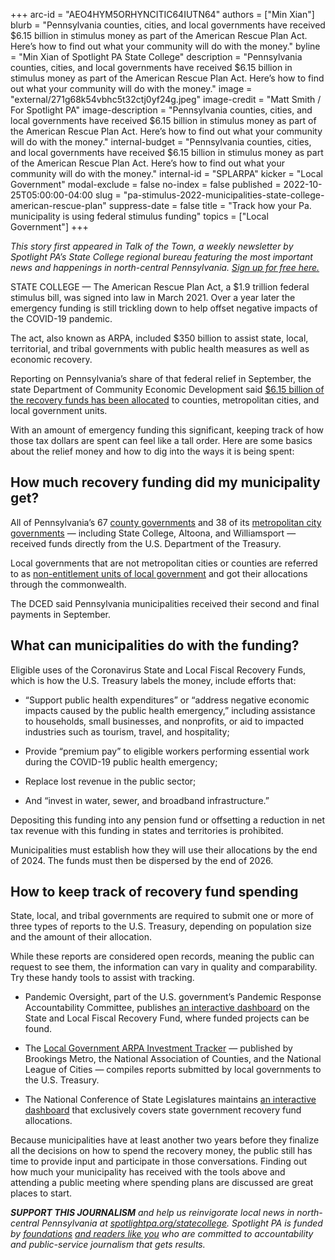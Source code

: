 +++
arc-id = "AEO4HYM5ORHYNCITIC64IUTN64"
authors = ["Min Xian"]
blurb = "Pennsylvania counties, cities, and local governments have received $6.15 billion in stimulus money as part of the American Rescue Plan Act. Here’s how to find out what your community will do with the money."
byline = "Min Xian of Spotlight PA State College"
description = "Pennsylvania counties, cities, and local governments have received $6.15 billion in stimulus money as part of the American Rescue Plan Act. Here’s how to find out what your community will do with the money."
image = "external/271g68k54vbhc5t32ctj0yf24g.jpeg"
image-credit = "Matt Smith / For Spotlight PA"
image-description = "Pennsylvania counties, cities, and local governments have received $6.15 billion in stimulus money as part of the American Rescue Plan Act. Here’s how to find out what your community will do with the money."
internal-budget = "Pennsylvania counties, cities, and local governments have received $6.15 billion in stimulus money as part of the American Rescue Plan Act. Here’s how to find out what your community will do with the money."
internal-id = "SPLARPA"
kicker = "Local Government"
modal-exclude = false
no-index = false
published = 2022-10-25T05:00:00-04:00
slug = "pa-stimulus-2022-municipalities-state-college-american-rescue-plan"
suppress-date = false
title = "Track how your Pa. municipality is using federal stimulus funding"
topics = ["Local Government"]
+++

<i>This story first appeared in Talk of the Town, a weekly newsletter by Spotlight PA’s State College regional bureau featuring the most important news and happenings in north-central Pennsylvania. </i><a href="https://www.spotlightpa.org/newsletters"><i>Sign up for free here.</i></a>

STATE COLLEGE — The American Rescue Plan Act, a $1.9 trillion federal stimulus bill, was signed into law in March 2021. Over a year later the emergency funding is still trickling down to help offset negative impacts of the COVID-19 pandemic.

The act, also known as ARPA, included $350 billion to assist state, local, territorial, and tribal governments with public health measures as well as economic recovery.

Reporting on Pennsylvania’s share of that federal relief in September, the state Department of Community Economic Development said <a href="https://dced.pa.gov/programs/covid-19-arpa-local-fiscal-recovery-funding/">$6.15 billion of the recovery funds has been allocated</a> to counties, metropolitan cities, and local government units.

<script src="https://www.spotlightpa.org/embed.js" async></script><div data-spl-embed-version="1" data-spl-src="https://www.spotlightpa.org/embeds/newsletter/?cta=Sign%20up%20for%20our%20new%20regional%20newsletter%2C%20%3Cb%3ETalk%20of%20the%20Town%3C%2Fb%3E%2C%20and%20get%20all%20the%20news%20and%20notes%20from%20State%20College%20and%20north-central%20PA.&button=Sign%20Up%20Now&preselect=state_college&eyebrow=DON'T%20MISS%20A%20BEAT"></div>

With an amount of emergency funding this significant, keeping track of how those tax dollars are spent can feel like a tall order. Here are some basics about the relief money and how to dig into the ways it is being spent:

## How much recovery funding did my municipality get?

All of Pennsylvania’s 67 <a href="https://dced.pa.gov/download/pennsylvania-county-allocations/?wpdmdl=106180">county governments</a> and 38 of its <a href="https://dced.pa.gov/download/pennsylvania-metropolitan-city-allocations/?wpdmdl=106178">metropolitan city governments</a> — including State College, Altoona, and Williamsport — received funds directly from the U.S. Department of the Treasury.

Local governments that are not metropolitan cities or counties are referred to as <a href="https://dced.pa.gov/download/pennsylvania-neu-allocations/?wpdmdl=106179">non-entitlement units of local government</a> and got their allocations through the commonwealth.

The DCED said Pennsylvania municipalities received their second and final payments in September.

## What can municipalities do with the funding?

Eligible uses of the Coronavirus State and Local Fiscal Recovery Funds, which is how the U.S. Treasury labels the money, include efforts that:

- “Support public health expenditures” or “address negative economic impacts caused by the public health emergency,” including assistance to households, small businesses, and nonprofits, or aid to impacted industries such as tourism, travel, and hospitality;

- Provide “premium pay” to eligible workers performing essential work during the COVID-19 public health emergency;

- Replace lost revenue in the public sector;

- And “invest in water, sewer, and broadband infrastructure.”

Depositing this funding into any pension fund or offsetting a reduction in net tax revenue with this funding in states and territories is prohibited.

Municipalities must establish how they will use their allocations by the end of 2024. The funds must then be dispersed by the end of 2026.

## How to keep track of recovery fund spending

State, local, and tribal governments are required to submit one or more of three types of reports to the U.S. Treasury, depending on population size and the amount of their allocation.

<script src="https://www.spotlightpa.org/embed.js" async></script><div data-spl-embed-version="1" data-spl-src="https://www.spotlightpa.org/embeds/donate/"></div>

While these reports are considered open records, meaning the public can request to see them, the information can vary in quality and comparability. Try these handy tools to assist with tracking.

- Pandemic Oversight, part of the U.S. government’s Pandemic Response Accountability Committee, publishes <a href="https://www.pandemicoversight.gov/data-interactive-tools/interactive-dashboards/state-and-local-fiscal-recovery-fund">an interactive dashboard</a> on the State and Local Fiscal Recovery Fund, where funded projects can be found.

- The <a href="https://www.nlc.org/resource/local-government-arpa-investment-tracker/">Local Government ARPA Investment Tracker</a> — published by Brookings Metro, the National Association of Counties, and the National League of Cities — compiles reports submitted by local governments to the U.S. Treasury.

- The National Conference of State Legislatures maintains <a href="https://www.ncsl.org/research/fiscal-policy/arpa-state-fiscal-recovery-fund-allocations.aspx">an interactive dashboard</a> that exclusively covers state government recovery fund allocations.

Because municipalities have at least another two years before they finalize all the decisions on how to spend the recovery money, the public still has time to provide input and participate in those conversations. Finding out how much your municipality has received with the tools above and attending a public meeting where spending plans are discussed are great places to start.

<i><b>SUPPORT THIS JOURNALISM</b></i><i> and help us reinvigorate local news in north-central Pennsylvania at </i><a href="/donate?campaign=701Dn000000Ygq1IAC&utm_source=www.spotlightpa.org&utm_medium=statecollege:section&utm_campaign=statecollege:main"><i>spotlightpa.org/statecollege</i></a><i>. Spotlight PA is funded by </i><a href="https://www.spotlightpa.org/support"><i>foundations</i></a><i> </i><a href="https://www.spotlightpa.org/support"><i>and readers like you</i></a><i> who are committed to accountability and public-service journalism that gets results.</i>
